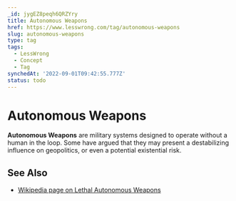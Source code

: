```yaml
---
_id: jygEZ8peqh6QRZYry
title: Autonomous Weapons
href: https://www.lesswrong.com/tag/autonomous-weapons
slug: autonomous-weapons
type: tag
tags:
  - LessWrong
  - Concept
  - Tag
synchedAt: '2022-09-01T09:42:55.777Z'
status: todo
---
```


# Autonomous Weapons

**Autonomous Weapons** are military systems designed to operate without a human in the loop. Some have argued that they may present a destabilizing influence on geopolitics, or even a potential existential risk.

## See Also

- [Wikipedia page on Lethal Autonomous Weapons](https://en.wikipedia.org/wiki/Lethal_autonomous_weapon)


